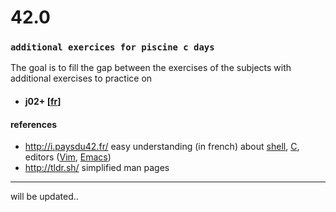 # 42.0
### `additional exercices for piscine c days`

The goal is to fill the gap between the exercises of the subjects with additional exercises to practice on

- #### j02+ [[fr](https://github.com/akabab/42.0/blob/master/j02.fr.md)]


#### references
- http://i.paysdu42.fr/ easy understanding (in french) about [shell](http://i.paysdu42.fr/?page=impatient-shell-debutant), [C](http://i.paysdu42.fr/?page=impatient-C), editors ([Vim](http://i.paysdu42.fr/?page=impatient-vim), [Emacs](http://i.paysdu42.fr/?page=impatient-emacs))
- http://tldr.sh/ simplified man pages


----
will be updated..

